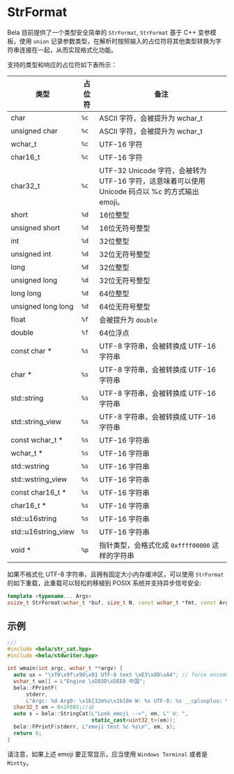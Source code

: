 # StrFormat

Bela 目前提供了一个类型安全简单的 `StrFormat`, `StrFormat` 基于 C++ 变参模板，使用 `union` 记录参数类型，在解析时按照输入的占位符将其他类型转换为字符串连接在一起，从而实现格式化功能。

支持的类型和响应的占位符如下表所示：

|类型|占位符|备注|
|---|---|---|
|char|`%c`|ASCII 字符，会被提升为 wchar_t|
|unsigned char|`%c`|ASCII 字符，会被提升为 wchar_t|
|wchar_t|`%c`|UTF-16 字符|
|char16_t|`%c`|UTF-16 字符|
|char32_t|`%c`|UTF-32 Unicode 字符，会被转为 UTF-16 字符，这意味着可以使用 Unicode 码点以 %c 的方式输出 emoji。|
|short|`%d`|16位整型|
|unsigned short|`%d`|16位无符号整型|
|int|`%d`|32位整型|
|unsigned int|`%d`|32位无符号整型|
|long|`%d`|32位整型|
|unsigned long|`%d`|32位无符号整型|
|long long|`%d`|64位整型|
|unsigned long long|`%d`|64位无符号整型|
|float|`%f`|会被提升为 `double`|
|double|`%f`|64位浮点|
|const char *|`%s`|UTF-8 字符串，会被转换成 UTF-16 字符串|
|char *|`%s`|UTF-8 字符串，会被转换成 UTF-16 字符串|
|std::string|`%s`|UTF-8 字符串，会被转换成 UTF-16 字符串|
|std::string_view|`%s`|UTF-8 字符串，会被转换成 UTF-16 字符串|
|const wchar_t *|`%s`|UTF-16 字符串|
|wchar_t *|`%s`|UTF-16 字符串|
|std::wstring|`%s`|UTF-16 字符串|
|std::wstring_view|`%s`|UTF-16 字符串|
|const char16_t *|`%s`|UTF-16 字符串|
|char16_t *|`%s`|UTF-16 字符串|
|std::u16string|`%s`|UTF-16 字符串|
|std::u16string_view|`%s`|UTF-16 字符串|
|void *|`%p`|指针类型，会格式化成 `0xffff00000` 这样的字符串|

如果不格式化 UTF-8 字符串，且拥有固定大小内存缓冲区，可以使用 `StrFormat` 的如下重载，此重载可以轻松的移植到 POSIX 系统并支持异步信号安全:

```c++
template <typename... Args>
ssize_t StrFormat(wchar_t *buf, size_t N, const wchar_t *fmt, const Args& ... args)
```

## 示例

```cpp
///
#include <bela/str_cat.hpp>
#include <bela/stdwriter.hpp>

int wmain(int argc, wchar_t **argv) {
  auto ux = "\xf0\x9f\x98\x81 UTF-8 text \xE3\x8D\xA4"; // force encode UTF-8
  wchar_t wx[] = L"Engine \xD83D\xDEE0 中国";
  bela::FPrintF(
      stderr,
      L"Argc: %d Arg0: \x1b[32m%s\x1b[0m W: %s UTF-8: %s __cplusplus: %d\n", argc, argv[0], wx, ux, __cplusplus);
  char32_t em = 0x1F603;//😃
  auto s = bela::StringCat(L"Look emoji -->", em, L" U: ",
                           static_cast<uint32_t>(em));
  bela::FPrintF(stderr, L"emoji test %c %s\n", em, s);
  return 0;
}

```

请注意，如果上述 emoji 要正常显示，应当使用 `Windows Terminal` 或者是 `Mintty`。
